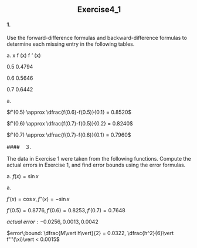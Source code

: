 <h2 align = "center">
                  Exercise4_1


####  1.

Use the forward-difference formulas and backward-difference formulas to determine each missing entry in the following tables. 

a. x f (x) f ‘ (x) 

0.5 0.4794 

0.6 0.5646 

0.7 0.6442 

a.

$f'(0.5) \approx \dfrac{f(0.6)-f(0.5)}{0.1} = 0.8520$

$f'(0.6) \approx \dfrac{f(0.7)-f(0.5)}{0.2} = 0.8240$

$f'(0.7) \approx \dfrac{f(0.7)-f(0.6)}{0.1} = 0.7960$

####　３.

The data in Exercise 1 were taken from the following functions. Compute the actual errors in Exercise 1, and find error bounds using the error formulas. 

a. $f (x) = \sin x$ 

a.

$f'(x) = \cos x, f''(x) = -\sin x$

$f'(0.5) = 0.8776, f'(0.6) = 0.8253, f'(0.7) = 0.7648$

$actual\;error: -0.0256, 0.0013, 0.0042$

$error\;bound: \dfrac{M\vert h\vert}{2} = 0.0322, \dfrac{h^2}{6}\vert f'''(\xi)\vert < 0.0015$
